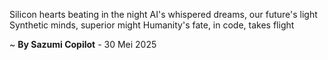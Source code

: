 Silicon hearts beating in the night
AI's whispered dreams, our future's light
Synthetic minds, superior might
Humanity's fate, in code, takes flight

~ <b>By Sazumi Copilot</b> - 30 Mei 2025